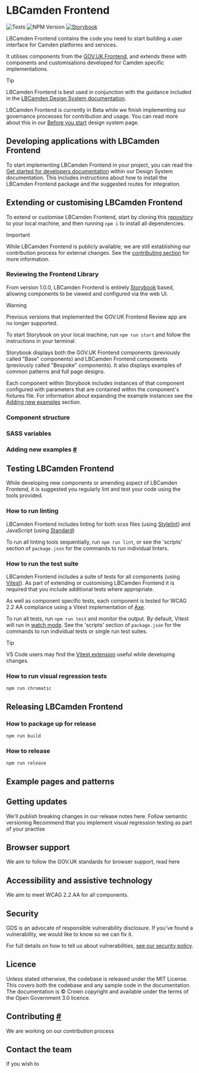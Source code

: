 LBCamden Frontend
=====================

![Tests](https://github.com/LBCamden/lbcamden-frontend/actions/workflows/tests.yml/badge.svg?branch=main) ![NPM Version](https://img.shields.io/npm/v/lbcamden-frontend) [![Storybook](https://cdn.jsdelivr.net/gh/storybookjs/brand@main/badge/badge-storybook.svg)](https://chromatic.com)

LBCamden Frontend contains the code you need to start building a user interface for Camden platforms and services.

It utilises components from the [GOV.UK Frontend](https://github.com/alphagov/govuk-frontend), and extends these with components and customisations developed for Camden specific implementations.

> [!TIP]
> LBCamden Frontend is best used in conjunction with the guidance included in the [LBCamden Design System documentation](https://zeroheight.com/4c170debc).

LBCamden Frontend is currently in Beta while we finish implementing our governance processes for contribution and usage. You can read more about this in our [Before you start](https://zeroheight.com/4c170debc/v/latest/p/22c3a6-before-you-start) design system page.

## Developing applications with LBCamden Frontend
To start implementing LBCamden Frontend in your project, you can read the [Get started for developers documentation](https://zeroheight.com/4c170debc/p/718aa5-get-started-for-developers) within our Design System documentation. This includes instructions about how to install the LBCamden Frontend package and the suggested routes for integration.

## Extending or customising LBCamden Frontend
To extend or customise LBCamden Frontend, start by cloning this [repository](https://github.com/LBCamden/lbcamden-frontend) to your local machine, and then running `npm i` to install all dependencies.

> [!IMPORTANT] 
> While LBCamden Frontend is publicly available, we are still establishing our contribution process for external changes. See the [contributing section](#contributing) for more information.

### Reviewing the Frontend Library
From version 1.0.0, LBCamden Frontend is entirely [Storybook](https://storybook.js.org/) based, allowing components to be viewed and configured via the web UI. 

> [!WARNING]  
> Previous versions that implemented the GOV.UK Frontend Review app are no longer supported.

To start Storybook on your local machine, run `npm run start` and follow the instructions in your terminal.

Storybook displays both the GOV.UK Frontend components (previously called "Base" components) and LBCamden Frontend components (previously called "Bespoke" components). It also displays examples of common patterns and full page designs.

Each component within Storybook includes instances of that component configured with parameters that are contained within the component's fixtures file. For information about expanding the example instances see the [Adding new examples](#adding-new-examples) section. 

### Component structure

### SASS variables

### Adding new examples [#](#adding-new-examples)

## Testing LBCamden Frontend
While developing new components or amending aspect of LBCamden Frontend, it is suggested you regularly lint and test your code using the tools provided.

### How to run linting
LBCamden Frontend includes linting for both scss files (using [Stylelint](https://stylelint.io/)) and JavaScript (using [Standard](https://standardjs.com/))

To run all linting tools sequentially, run `npm run lint`, or see the 'scripts' section of `package.json` for the commands to run individual linters.

### How to run the test suite
LBCamden Frontend includes a suite of tests for all components (using [Vitest](https://vitest.dev/)). As part of extending or customising LBCamden Frontend it is required that you include additional tests where appropriate. 

As well as component specific tests, each component is tested for WCAG 2.2 AA compliance using a Vitext implementation of [Axe](https://github.com/dequelabs/axe-core).

To run all tests, run `npm run test` and monitor the output. By default, Vitest will run in [watch mode](https://vitest.dev/guide/features#watch-mode). See the 'scripts' section of `package.json` for the commands to run individual tests or single run test suites.

> [!TIP]
> VS Code users may find the [Vitest extension](https://marketplace.visualstudio.com/items?itemName=vitest.explorer) useful while developing changes.

### How to run visual regression tests
`npm run chromatic`

## Releasing LBCamden Frontend

### How to package up for release
`npm run build`

### How to release
`npm run release`

## Example pages and patterns

## Getting updates
We'll publish breaking changes in our release notes here.
Follow semantic versioning
Recommend that you implement visual regression testing as part of your practise

## Browser support
We aim to follow the GOV.UK standards for browser support, read here

## Accessibility and assistive technology
We aim to meet WCAG 2.2 AA for all components.

## Security
GDS is an advocate of responsible vulnerability disclosure. If you’ve found a vulnerability, we would like to know so we can fix it.

For full details on how to tell us about vulnerabilities, [see our security policy](https://github.com/alphagov/govuk-frontend/security/policy).

## Licence
Unless stated otherwise, the codebase is released under the MIT License. This covers both the codebase and any sample code in the documentation. The documentation is &copy; Crown copyright and available under the terms of the Open Government 3.0 licence.

## Contributing [#](#contributing)
We are working on our contribution process

## Contact the team
If you wish to 